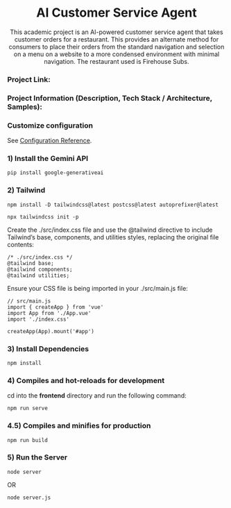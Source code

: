 <h1 align="center">
  AI Customer Service Agent
</h1>

<p align="center">
  This academic project is an AI-powered customer service agent that takes customer orders for a restaurant. This provides an alternate method for consumers to
  place their orders from the standard navigation and selection on a menu on a website to a more condensed environment with minimal navigation.
  The restaurant used is Firehouse Subs.
</p>

### Project Link:

### Project Information (Description, Tech Stack / Architecture, Samples):


### Customize configuration
See [Configuration Reference](https://cli.vuejs.org/config/).


### 1) Install the Gemini API
```
pip install google-generativeai
```

### 2) Tailwind
```
npm install -D tailwindcss@latest postcss@latest autoprefixer@latest

npx tailwindcss init -p
```

Create the ./src/index.css file and use the @tailwind directive to include Tailwind’s base, components, and utilities styles, replacing the original file contents:
```
/* ./src/index.css */
@tailwind base;
@tailwind components;
@tailwind utilities;
```

Ensure your CSS file is being imported in your ./src/main.js file:
```
// src/main.js
import { createApp } from 'vue'
import App from './App.vue'
import './index.css'

createApp(App).mount('#app')
```

### 3) Install Dependencies
```
npm install
```

### 4) Compiles and hot-reloads for development
cd into the **frontend** directory and run the following command:
```
npm run serve
```

### 4.5) Compiles and minifies for production
```
npm run build
```

### 5) Run the Server
```
node server
```
OR
```
node server.js
```
